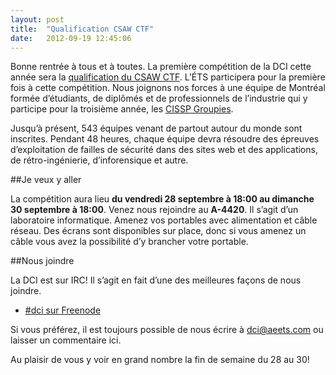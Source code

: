 ```yaml
---
layout: post
title:  "Qualification CSAW CTF"
date:   2012-09-19 12:45:06
---
```


Bonne rentrée à tous et à toutes. La première compétition de la DCI cette année sera la [qualification du CSAW CTF](https://csawctf.poly.edu/). L’ÉTS participera pour la première fois à cette compétition. Nous joignons nos forces à une équipe de Montréal formée d’étudiants, de diplômés et de professionnels de l’industrie qui y participe pour la troisième année, les [CISSP Groupies](http://cissp.gr.oupi.es/).

Jusqu’à présent, 543 équipes venant de partout autour du monde sont inscrites. Pendant 48 heures, chaque équipe devra résoudre des épreuves d’exploitation de failles de sécurité dans des sites web et des applications, de rétro-ingénierie, d’inforensique et autre.

##Je veux y aller

La compétition aura lieu **du vendredi 28 septembre à 18:00 au dimanche 30 septembre à 18:00**. Venez nous rejoindre au **A-4420**. Il s’agit d’un laboratoire informatique. Amenez vos portables avec alimentation et câble réseau. Des écrans sont disponibles sur place, donc si vous amenez un câble vous avez la possibilité d’y brancher votre portable.

##Nous joindre

La DCI est sur IRC! Il s’agit en fait d’une des meilleures façons de nous joindre.

* [#dci sur Freenode](ircs://irc.freenode.net:7000/%23dci)

Si vous préférez, il est toujours possible de nous écrire à [dci@aeets.com](mailto:dci@aeets.com) ou laisser un commentaire ici.

Au plaisir de vous y voir en grand nombre la fin de semaine du 28 au 30!